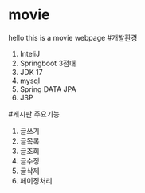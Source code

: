 # movie

hello this is a movie webpage
#개발환경
1. InteliJ
2. Springboot 3점대
3. JDK 17
4. mysql
5. Spring DATA JPA
6. JSP


#게시판 주요기능
1. 글쓰기
2. 글목록
3. 글조회
4. 글수정
5. 글삭제
6. 페이징처리